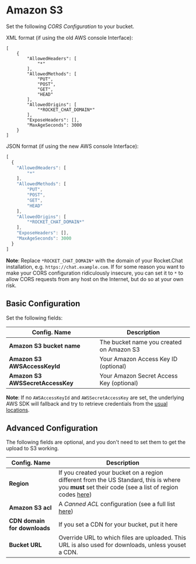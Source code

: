 # Amazon S3

Set the following _CORS Configuration_ to your bucket.

XML format (if using the old AWS console Interface):

```markup
[
    {
        "AllowedHeaders": [
            "*"  
        ],
        "AllowedMethods": [
            "PUT",
            "POST",
            "GET",
            "HEAD"
        ],  
        "AllowedOrigins": [
            "*ROCKET_CHAT_DOMAIN*"
        ],  
        "ExposeHeaders": [], 
        "MaxAgeSeconds": 3000
    } 
]
```

JSON format (if using the new AWS console Interface):

```javascript
[
  {
    "AllowedHeaders": [
        "*"
    ],
    "AllowedMethods": [
        "PUT",
        "POST",
        "GET",
        "HEAD"
    ],
    "AllowedOrigins": [
        "*ROCKET_CHAT_DOMAIN*"
    ],
    "ExposeHeaders": [],
    "MaxAgeSeconds": 3000
  }
]
```

**Note**: Replace `*ROCKET_CHAT_DOMAIN*` with the domain of your Rocket.Chat installation, e.g. `https://chat.example.com`. If for some reason you want to make your CORS configuration ridiculously insecure, you can set it to `*` to allow CORS requests from any host on the Internet, but do so at your own risk.

## Basic Configuration

Set the following fields:

| Config. Name                     | Description                              |
| -------------------------------- | ---------------------------------------- |
| **Amazon S3 bucket name**        | The bucket name you created on Amazon S3 |
| **Amazon S3 AWSAccessKeyId**     | Your Amazon Access Key ID (optional)     |
| **Amazon S3 AWSSecretAccessKey** | Your Amazon Secret Access Key (optional) |

**Note**: If no `AWSAccessKeyId` and `AWSSecretAccessKey` are set, the underlying AWS SDK will fallback and try to retrieve credentials from the [usual locations](https://docs.aws.amazon.com/sdk-for-javascript/v2/developer-guide/setting-credentials-node.html).

## Advanced Configuration

The following fields are optional, and you don't need to set them to get the upload to S3 working.

| Config. Name                 | Description                                                                                                                                                                                                                                                               |
| ---------------------------- | ------------------------------------------------------------------------------------------------------------------------------------------------------------------------------------------------------------------------------------------------------------------------- |
| **Region**                   | If you created your bucket on a region different from the US Standard, this is where you **must** set their code (see a list of region codes [here](http://docs.aws.amazon.com/AWSEC2/latest/UserGuide/using-regions-availability-zones.html#concepts-available-regions)) |
| **Amazon S3 acl**            | A _Canned ACL_ configuration (see a full list [here](http://docs.aws.amazon.com/AmazonS3/latest/dev/acl-overview.html#canned-acl))                                                                                                                                        |
| **CDN domain for downloads** | If you set a CDN for your bucket, put it here                                                                                                                                                                                                                             |
| **Bucket URL**               | Override URL to which files are uploaded. This URL is also used for downloads, unless youset a CDN.                                                                                                                                                                       |
